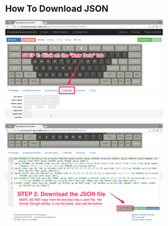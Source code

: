 # How To Download JSON

![Step 1: Click on the "Raw Data" tab](help2_1.png)

![Step 2: Download the JSON file](help2_2.png)
